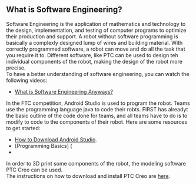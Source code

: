## What is Software Engineering?
Software Engineering is the application of mathematics and technology to the design, implementation, and testing of computer programs to optimize their production and support. A robot without software programming is basically a complexly designed lump of wires and building material. With correctly programmed software, a robot can move and do all the task that you require it to. Different software, like PTC can be used to design teh individual components of the robot, making the design of the robot more precise.  
To have a better understanding of software engineering, you can watch the following videos:  
* [What is Software Engineering Anyways?](https://www.youtube.com/watch?v=7UeP23_fQ4o) 
  
In the FTC competition, Android Studio is used to program the robot. Teams use the programming language java to code their robts. FIRST has alreadyt the basic outline of the code done for teams, and all teams have to do is to modify to code to the components of their robot. Here are some resources to get started:  
* [How to Download Android Studio](https://ftccats.github.io/Android%20Studio%20and%20Software%20prt.%201%20and%20Source%20control).  
* [Programming Basics] (
*
In order to 3D print some components of the robot, the modeling software PTC Creo can be used.  
The instructions on how to download and install PTC Creo are [here](https://ftccats.github.io/CADWithPTC).

